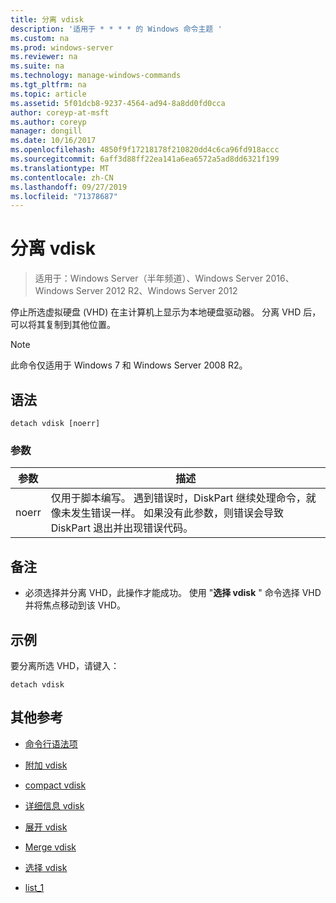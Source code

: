 ```yaml
---
title: 分离 vdisk
description: '适用于 * * * * 的 Windows 命令主题 '
ms.custom: na
ms.prod: windows-server
ms.reviewer: na
ms.suite: na
ms.technology: manage-windows-commands
ms.tgt_pltfrm: na
ms.topic: article
ms.assetid: 5f01dcb8-9237-4564-ad94-8a8dd0fd0cca
author: coreyp-at-msft
ms.author: coreyp
manager: dongill
ms.date: 10/16/2017
ms.openlocfilehash: 4850f9f17218178f210820dd4c6ca96fd918accc
ms.sourcegitcommit: 6aff3d88ff22ea141a6ea6572a5ad8dd6321f199
ms.translationtype: MT
ms.contentlocale: zh-CN
ms.lasthandoff: 09/27/2019
ms.locfileid: "71378687"
---
```

# <a name="detach-vdisk"></a>分离 vdisk

>适用于：Windows Server（半年频道）、Windows Server 2016、Windows Server 2012 R2、Windows Server 2012

停止所选虚拟硬盘 \(VHD\) 在主计算机上显示为本地硬盘驱动器。 分离 VHD 后，可以将其复制到其他位置。  
  
> [!NOTE]  
> 此命令仅适用于 Windows 7 和 Windows Server 2008 R2。  
  
## <a name="syntax"></a>语法  
  
```  
detach vdisk [noerr]  
```  
  
### <a name="parameters"></a>参数  
  
|参数|描述|  
|-------|--------|  
|noerr|仅用于脚本编写。 遇到错误时，DiskPart 继续处理命令，就像未发生错误一样。 如果没有此参数，则错误会导致 DiskPart 退出并出现错误代码。|  
  
## <a name="remarks"></a>备注  
  
-   必须选择并分离 VHD，此操作才能成功。 使用 "**选择 vdisk** " 命令选择 VHD 并将焦点移动到该 VHD。  
  
## <a name="BKMK_Examples"></a>示例  
要分离所选 VHD，请键入：  
  
```  
detach vdisk  
```  
  
## <a name="additional-references"></a>其他参考  
  
-   [命令行语法项](command-line-syntax-key.md)  
  
-   [附加 vdisk](attach-vdisk.md)  
  
-   [compact vdisk](compact-vdisk.md)  
  
  
  
-   [详细信息 vdisk](detail-vdisk.md)  
  
-   [展开 vdisk](expand-vdisk.md)  
  
-   [Merge vdisk](merge-vdisk.md)  
  
-   [选择 vdisk](select-vdisk.md)  
  
-   [list_1](list_1.md)  
  

